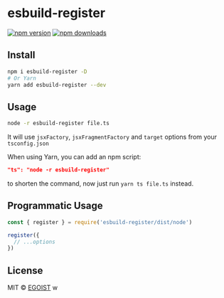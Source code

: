 # esbuild-register

[![npm version](https://badgen.net/npm/v/esbuild-register)](https://npm.im/esbuild-register) [![npm downloads](https://badgen.net/npm/dm/esbuild-register)](https://npm.im/esbuild-register)

## Install

```bash
npm i esbuild-register -D
# Or Yarn
yarn add esbuild-register --dev
```

## Usage

```bash
node -r esbuild-register file.ts
```

It will use `jsxFactory`, `jsxFragmentFactory` and `target` options from your `tsconfig.json`

When using Yarn, you can add an npm script:

```json
"ts": "node -r esbuild-register"
```

to shorten the command, now just run `yarn ts file.ts` instead.

## Programmatic Usage

```ts
const { register } = require('esbuild-register/dist/node')

register({
  // ...options
})
```

## License

MIT &copy; [EGOIST](https://egoist.sh)
w
